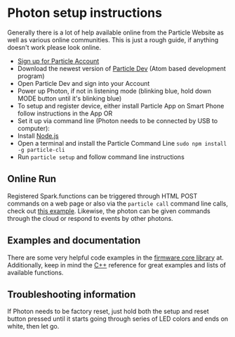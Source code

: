 # Photon setup instructions

Generally there is a lot of help available online from the Particle Website as well as various online communities. This is just a rough guide, if anything doesn't work please look online.

 - [Sign up for Particle Account](https://build.particle.io/signup)
 - Download the newest version of [Particle Dev](https://www.particle.io/dev) (Atom based development program)
 - Open Particle Dev and sign into your Account
 - Power up Photon, if not in listening mode (blinking blue, hold down MODE button until it's blinking blue)
 - To setup and register device, either install Particle App on Smart Phone follow instructions in the App OR
 - Set it up via command line (Photon needs to be connected by USB to computer):
  - Install [Node.js](https://nodejs.org/en/)
  - Open a terminal and install the Particle Command Line `sudo npm install -g particle-cli`
  - Run `particle setup` and follow command line instructions

## Online Run
Registered Spark.functions can be triggered through HTML POST commands on a web page or also via the `particle call` command line calls, check out [this example](https://docs.particle.io/guide/getting-started/examples/core/#use). Likewise, the photon can be given commands through the cloud or respond to events by other photons.

## Examples and documentation

There are some very helpful code examples in the [firmware core library](https://docs.particle.io/reference/firmware/core/) at. Additionally, keep in mind the [C++](http://www.cplusplus.com/reference/cstring/strlen/) reference for great examples and lists of available functions.

## Troubleshooting information

If Photon needs to be factory reset, just hold both the setup and reset button pressed until it starts going through series of LED colors and ends on white, then let go.
